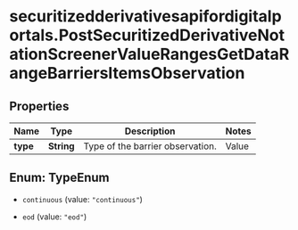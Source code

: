 # securitizedderivativesapifordigitalportals.PostSecuritizedDerivativeNotationScreenerValueRangesGetDataRangeBarriersItemsObservation

## Properties

Name | Type | Description | Notes
------------ | ------------- | ------------- | -------------
**type** | **String** | Type of the barrier observation. | Value | Description | | --- | --- | | continuous | The barrier is observed on a continuous basis (intraday prices are relevant). | | eod | The barrier is observed only at the end of the final auction for the underlying on the relevant exchange (intraday prices are of no relevance). |   | [optional] 



## Enum: TypeEnum


* `continuous` (value: `"continuous"`)

* `eod` (value: `"eod"`)





